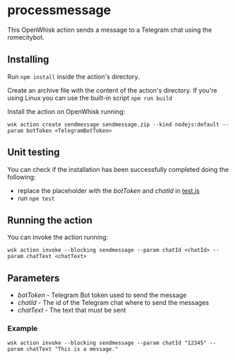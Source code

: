 # processmessage
This OpenWhisk action sends a message to a Telegram chat using the romecitybot.

## Installing
Run ```npm install``` inside the action's directory.

Create an archive file with the content of the action's directory. If you're using Linux you can use the built-in script ```npm run build```

Install the action on OpenWhisk running:

```wsk action create sendmessage sendmessage.zip --kind nodejs:default --param botToken <TelegramBotToken>```

## Unit testing
You can check if the installation has been successfully completed doing the following:
 * replace the placeholder with the *botToken* and *chatId* in [test.js](test.js)
 * run ```npm test```

## Running the action
You can invoke the action running: 

```wsk action invoke --blocking sendmessage --param chatId <chatId> --param chatText <chatText>```

## Parameters
 * *botToken* - Telegram Bot token used to send the message 
 * *chatId* - The id of the Telegram chat where to send the messages
 * *chatText* - The text that must be sent

 ### Example
 ```wsk action invoke --blocking sendmessage --param chatId "12345" --param chatText "This is a message."```